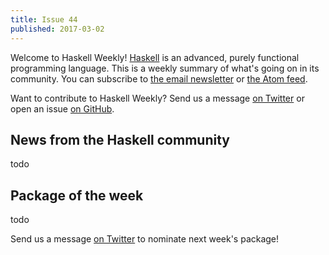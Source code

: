 ```yaml
---
title: Issue 44
published: 2017-03-02
---
```


Welcome to Haskell Weekly!
[Haskell](https://haskell-lang.org) is an advanced, purely functional programming language.
This is a weekly summary of what's going on in its community.
You can subscribe to [the email newsletter](https://news.us10.list-manage.com/subscribe?u=49a6a2e17b12be2c5c4dcb232&id=ffbbbbd930)
or [the Atom feed](/haskell-weekly.atom).

Want to contribute to Haskell Weekly?
Send us a message [on Twitter](https://twitter.com/haskellweekly)
or open an issue [on GitHub](https://github.com/haskellweekly/haskellweekly.github.io).

## News from the Haskell community

todo

## Package of the week

todo

Send us a message [on Twitter](https://twitter.com/haskellweekly) to nominate next week's package!
